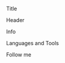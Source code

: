Title
<!--# Hello my name is Roman Gorbunov or lmistie 👋-->
Header
<!--## I am a 3nd year student of RTU MIREA. I am studying for a bachelor's degree in information and Communication technologies and communication systems, as this specialty opens the way for me to OA "RKS", where I can get 3 years of work experience. I'm not going to work in this specialty, so I decided to go to the best direction of the 21st century, that is, in IT. That is why I am a student at School 21 with the support of the French school Ecole 42 
### I am still a novice programmer in the C programming language but soon I will graduate to Junior and who knows maybe I will become an excellent specialist ᕦ(ò_óˇ)ᕤ-->

Info

Languages and Tools

Follow me



<!--
**lmistie/lmistie** is a ✨ _special_ ✨ repository because its `README.md` (this file) appears on your GitHub profile.

Here are some ideas to get you started:

- 🔭 I’m currently working on ...
- 🌱 I’m currently learning ...
- 👯 I’m looking to collaborate on ...
- 🤔 I’m looking for help with ...
- 💬 Ask me about ...
- 📫 How to reach me: ...
- 😄 Pronouns: ...
- ⚡ Fun fact: ...
-->

